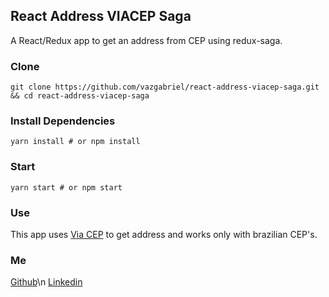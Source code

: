 ## React Address VIACEP Saga
A React/Redux app to get an address from CEP using redux-saga.

### Clone
```
git clone https://github.com/vazgabriel/react-address-viacep-saga.git && cd react-address-viacep-saga
```

### Install Dependencies
```
yarn install # or npm install
```

### Start
```
yarn start # or npm start
```

### Use
This app uses [Via CEP](https://viacep.com.br/) to get address and works only with brazilian CEP's.

### Me
[Github](https://github.com/vazgabriel/)\n
[Linkedin](https://linkedin.com/in/gabrielcvaz/)
